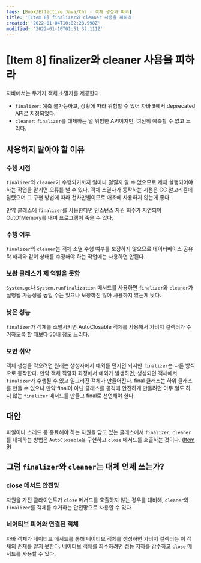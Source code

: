 ```yaml
---
tags: [Book/Effective Java/Ch2 - 객체 생성과 파괴]
title: '[Item 8] finalizer와 cleaner 사용을 피하라'
created: '2022-01-04T10:02:28.998Z'
modified: '2022-01-10T01:51:32.111Z'
---
```


# [Item 8] finalizer와 cleaner 사용을 피하라

자바에서는 두가지 객체 소멸자를 제공한다.
- `finalizer`: 예측 불가능하고, 상황에 따라 위험할 수 있어 자바 9에서 deprecated API로 지정되었다.
- `cleaner`: `finalizer`를 대체하는 덜 위험한 API이지만, 여전히 예측할 수 없고 느리다.

## 사용하지 말아야 할 이유

### 수행 시점

`finalizer`와 `cleaner`가 수행되기까지 얼마나 걸릴지 알 수 없으므로 제때 실행되어야 하는 작업을 맡기면 오류를 낼 수 있다. 객체 소멸자가 동작하는 시점은 GC 알고리즘에 달렸으며 그 구현 방법에 따라 천차만별이므로 애초에 사용하지 않는게 좋다.

만약 클래스에 `finalizer`를 사용한다면 인스턴스 자원 회수가 지연되어 OutOfMemory를 내며 프로그램이 죽을 수 있다.

### 수행 여부

`finalizer`와 `cleaner`는 객체 소멸 수행 여부를 보장하지 않으므로 데이터베이스 공유 락 해제와 같이 상태를 수정해야 하는 작업에는 사용하면 안된다.

### 보완 클래스가 제 역할을 못함

`System.gc`나 `System.runFinalization` 메서드를 사용하면 `finalizer`와 `cleaner`가 실행될 가능성을 높일 수는 있으나 보장하진 않아 사용하지 않는게 낫다.

### 낮은 성능

`finalizer`가 객체를 소멸시키면 AutoClosable 객체를 사용해서 가비지 컬렉터가 수거하도록 할 때보다 50배 정도 느리다.

### 보안 취약

객체 생성을 막으려면 원래는 생성자에서 예외를 던지면 되지만 `finalizer`는 다른 방식으로 동작한다. 만약 객체 직렬화 화정에서 예외가 발생하면, 생성되던 객체에서 `finalizer`가 수행될 수 있고 일그러진 객체가 만들어진다. final 클래스는 하위 클래스를 만들 수 없으니 만약 final이 아닌 클래스를 공격에 안전하게 만들려면 아무 일도 하지 않는 `finalizer` 메서드를 만들고 final로 선언해야 한다.

## 대안

파일이나 스레드 등 종료해야 하는 자원을 담고 있는 클래스에서 `finalizer`, `cleaner`를 대체하는 방법은 `AutoClosable을` 구현하고 `close` 메서드를 호출하는 것이다.  [(Item 9)](https://github.com/suin0730/active-reading/blob/main/%5B1%5D%20%EC%9D%B4%ED%8E%99%ED%8B%B0%EB%B8%8C%20%EC%9E%90%EB%B0%94%203%ED%8C%90/%5BItem%209%5D%20try-finally%EB%B3%B4%EB%8B%A4%EB%8A%94%20try-with-resources%EB%A5%BC%20%EC%82%AC%EC%9A%A9%ED%95%98%EB%9D%BC.md)

## 그럼 `finalizer`와 `cleaner`는 대체 언제 쓰는가?

### close 메서드 안전망

자원을 가진 클라이언트가 `close` 메서드를 호출하지 않는 경우를 대비해, `cleaner`와 `finalizer`를 객체를 수거하는 안전망으로 사용할 수 있다.

### 네이티브 피어와 연결된 객체

자바 객체가 네이티브 메서드를 통해 네이티브 객체를 생성하면 가비지 컬렉터는 이 객체의 존재를 알지 못한다. 네이티브 객체를 회수하려면 성능 저하를 감수하고 `close` 메서드를 사용할 수 있다.


